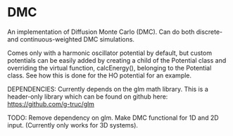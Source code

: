# DMC
An implementation of Diffusion Monte Carlo (DMC). Can do both discrete- and continuous-weighted DMC simulations.

Comes only with a harmonic oscillator potential by default, but custom potentials can be easily added by creating a child of the Potential class and overriding the virtual function, calcEnergy(), belonging to the Potential class.
See how this is done for the HO potential for an example.

DEPENDENCIES:
Currently depends on the glm math library. This is a header-only library which can be found on github here: https://github.com/g-truc/glm

TODO:
Remove dependency on glm.
Make DMC functional for 1D and 2D input. (Currently only works for 3D systems).
